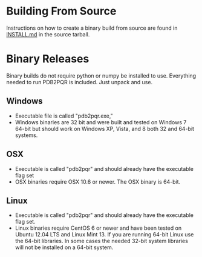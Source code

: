 # Building From Source
Instructions on how to create a binary build from source are found in [INSTALL.md](INSTALL.md) in the source tarball.

# Binary Releases

Binary builds do not require python or numpy be installed to use. Everything needed to run PDB2PQR is included. Just unpack and use.

## Windows
+ Executable file is called "pdb2pqr.exe,"
+ Windows binaries are 32 bit and were built and tested on Windows 7 64-bit but should work on Windows XP, Vista, and 8 both 32 and 64-bit systems.

## OSX 
+ Executable is called "pdb2pqr" and should already have the executable flag set
+ OSX binaries require OSX 10.6 or newer. The OSX binary is 64-bit.

## Linux
+ Executable is called "pdb2pqr" and should already have the executable flag set.
+ Linux binaries require CentOS 6 or newer and have been tested on Ubuntu 12.04 LTS and Linux Mint 13. If you are running 64-bit Linux use the 64-bit libraries. In some cases the needed 32-bit system libraries will not be installed on a 64-bit system.
